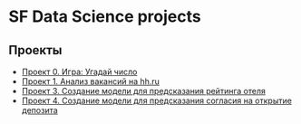 # SF Data Science projects

## Проекты

* [Проект 0. Игра: Угадай число](https://github.com/PoluboyarinovSI/SF_DataScience/tree/main/project_0)
* [Проект 1. Анализ вакансий на hh.ru](https://github.com/PoluboyarinovSI/SF_DataScience/tree/main/project_1)
* [Проект 3. Создание модели для предсказания рейтинга отеля](https://github.com/PoluboyarinovSI/SF_DataScience/tree/main/project_3)
* [Проект 4. Создание модели для предсказания согласия на открытие депозита](https://github.com/PoluboyarinovSI/SF_DataScience/tree/main/project_4)